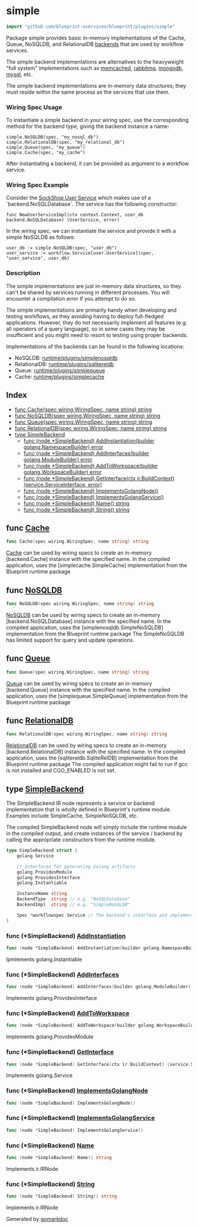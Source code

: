 <!-- Code generated by gomarkdoc. DO NOT EDIT -->

# simple

```go
import "github.com/blueprint-uservices/blueprint/plugins/simple"
```

Package simple provides basic in\-memory implementations of the Cache, Queue, NoSQLDB, and RelationalDB [backends](<https://github.com/Blueprint-uServices/blueprint/tree/main/runtime/core/backend>) that are used by workflow services.

The simple backend implementations are alternatives to the heavyweight "full system" implementations such as [memcached](<https://github.com/Blueprint-uServices/blueprint/tree/main/plugins/memcached>), [rabbitmq](<https://github.com/Blueprint-uServices/blueprint/tree/main/plugins/rabbitmq>), [mongodb](<https://github.com/Blueprint-uServices/blueprint/tree/main/plugins/mongodb>), [mysql](<https://github.com/Blueprint-uServices/blueprint/tree/main/plugins/mysql>), etc.

The simple backend implementations are in\-memory data structures; they must reside within the same process as the services that use them.

### Wiring Spec Usage

To instantiate a simple backend in your wiring spec, use the corresponding method for the backend type, giving the backend instance a name:

```
simple.NoSQLDB(spec, "my_nosql_db")
simple.RelationalDB(spec, "my_relational_db")
simple.Queue(spec, "my_queue")
simple.Cache(spec, "my_cache")
```

After instantiating a backend, it can be provided as argument to a workflow service.

### Wiring Spec Example

Consider the [SockShop User Service](<https://github.com/Blueprint-uServices/blueprint/tree/main/examples/sockshop/workflow/user>) which makes use of a \`backend.NoSQLDatabase\`. The service has the following constructor:

```
func NewUserServiceImpl(ctx context.Context, user_db backend.NoSQLDatabase) (UserService, error)
```

In the wiring spec, we can instantiate the service and provide it with a simple NoSQLDB as follows:

```
user_db := simple.NoSQLDB(spec, "user_db")
user_service := workflow.Service[user.UserService](spec, "user_service", user_db)
```

### Description

The simple implementations are just in\-memory data structures, so they can't be shared by services running in different processes. You will encounter a compilation error if you attempt to do so.

The simple implementations are primarily handy when developing and testing workflows, as they avoiding having to deploy full\-fledged applications. However, they do not necessarily implement all features \(e.g. all operators of a query language\), so in some cases they may be insufficient and you might need to resort to testing using proper backends.

Implementations of the backends can be found in the following locations:

- NoSQLDB: [runtime/plugins/simplenosqldb](<https://github.com/Blueprint-uServices/blueprint/tree/main/runtime/plugins/simplenosqldb>)
- RelationalDB: [runtime/plugins/sqlitereldb](<https://github.com/Blueprint-uServices/blueprint/tree/main/runtime/plugins/sqlitereldb>)
- Queue: [runtime/plugins/simplequeue](<https://github.com/Blueprint-uServices/blueprint/tree/main/runtime/plugins/simplequeue>)
- Cache: [runtime/plugins/simplecache](<https://github.com/Blueprint-uServices/blueprint/tree/main/runtime/plugins/simplecache>)

## Index

- [func Cache\(spec wiring.WiringSpec, name string\) string](<#Cache>)
- [func NoSQLDB\(spec wiring.WiringSpec, name string\) string](<#NoSQLDB>)
- [func Queue\(spec wiring.WiringSpec, name string\) string](<#Queue>)
- [func RelationalDB\(spec wiring.WiringSpec, name string\) string](<#RelationalDB>)
- [type SimpleBackend](<#SimpleBackend>)
  - [func \(node \*SimpleBackend\) AddInstantiation\(builder golang.NamespaceBuilder\) error](<#SimpleBackend.AddInstantiation>)
  - [func \(node \*SimpleBackend\) AddInterfaces\(builder golang.ModuleBuilder\) error](<#SimpleBackend.AddInterfaces>)
  - [func \(node \*SimpleBackend\) AddToWorkspace\(builder golang.WorkspaceBuilder\) error](<#SimpleBackend.AddToWorkspace>)
  - [func \(node \*SimpleBackend\) GetInterface\(ctx ir.BuildContext\) \(service.ServiceInterface, error\)](<#SimpleBackend.GetInterface>)
  - [func \(node \*SimpleBackend\) ImplementsGolangNode\(\)](<#SimpleBackend.ImplementsGolangNode>)
  - [func \(node \*SimpleBackend\) ImplementsGolangService\(\)](<#SimpleBackend.ImplementsGolangService>)
  - [func \(node \*SimpleBackend\) Name\(\) string](<#SimpleBackend.Name>)
  - [func \(node \*SimpleBackend\) String\(\) string](<#SimpleBackend.String>)


<a name="Cache"></a>
## func [Cache](<https://github.com/blueprint-uservices/blueprint/blob/main/plugins/simple/wiring.go#L95>)

```go
func Cache(spec wiring.WiringSpec, name string) string
```

[Cache](<#Cache>) can be used by wiring specs to create an in\-memory \[backend.Cache\] instance with the specified name. In the compiled application, uses the \[simplecache.SimpleCache\] implementation from the Blueprint runtime package

<a name="NoSQLDB"></a>
## func [NoSQLDB](<https://github.com/blueprint-uservices/blueprint/blob/main/plugins/simple/wiring.go#L76>)

```go
func NoSQLDB(spec wiring.WiringSpec, name string) string
```

[NoSQLDB](<#NoSQLDB>) can be used by wiring specs to create an in\-memory \[backend.NoSQLDatabase\] instance with the specified name. In the compiled application, uses the \[simplenosqldb.SimpleNoSQLDB\] implementation from the Blueprint runtime package The SimpleNoSQLDB has limited support for query and update operations.

<a name="Queue"></a>
## func [Queue](<https://github.com/blueprint-uservices/blueprint/blob/main/plugins/simple/wiring.go#L89>)

```go
func Queue(spec wiring.WiringSpec, name string) string
```

[Queue](<#Queue>) can be used by wiring specs to create an in\-memory \[backend.Queue\] instance with the specified name. In the compiled application, uses the \[simplequeue.SimpleQueue\] implementation from the Blueprint runtime package

<a name="RelationalDB"></a>
## func [RelationalDB](<https://github.com/blueprint-uservices/blueprint/blob/main/plugins/simple/wiring.go#L83>)

```go
func RelationalDB(spec wiring.WiringSpec, name string) string
```

[RelationalDB](<#RelationalDB>) can be used by wiring specs to create an in\-memory \[backend.RelationalDB\] instance with the specified name. In the compiled application, uses the \[sqlitereldb.SqliteRelDB\] implementation from the Blueprint runtime package The compiled application might fail to run if gcc is not installed and CGO\_ENABLED is not set.

<a name="SimpleBackend"></a>
## type [SimpleBackend](<https://github.com/blueprint-uservices/blueprint/blob/main/plugins/simple/ir.go#L20-L33>)

The SimpleBackend IR node represents a service or backend implementation that is wholly defined in Blueprint's runtime module. Examples include SimpleCache, SimpleNoSQLDB, etc.

The compiled SimpleBackend node will simply include the runtime module in the compiled output, and create instances of the service / backend by calling the appropriate constructors from the runtime module.

```go
type SimpleBackend struct {
    golang.Service

    // Interfaces for generating Golang artifacts
    golang.ProvidesModule
    golang.ProvidesInterface
    golang.Instantiable

    InstanceName string
    BackendType  string // e.g. "NoSQLDatabase"
    BackendImpl  string // e.g. "SimpleNoSQLDB"

    Spec *workflowspec.Service // The backend's interface and implementation
}
```

<a name="SimpleBackend.AddInstantiation"></a>
### func \(\*SimpleBackend\) [AddInstantiation](<https://github.com/blueprint-uservices/blueprint/blob/main/plugins/simple/ir.go#L75>)

```go
func (node *SimpleBackend) AddInstantiation(builder golang.NamespaceBuilder) error
```

Ipmlements golang.Instantiable

<a name="SimpleBackend.AddInterfaces"></a>
### func \(\*SimpleBackend\) [AddInterfaces](<https://github.com/blueprint-uservices/blueprint/blob/main/plugins/simple/ir.go#L70>)

```go
func (node *SimpleBackend) AddInterfaces(builder golang.ModuleBuilder) error
```

Implements golang.ProvidesInterface

<a name="SimpleBackend.AddToWorkspace"></a>
### func \(\*SimpleBackend\) [AddToWorkspace](<https://github.com/blueprint-uservices/blueprint/blob/main/plugins/simple/ir.go#L65>)

```go
func (node *SimpleBackend) AddToWorkspace(builder golang.WorkspaceBuilder) error
```

Implements golang.ProvidesModule

<a name="SimpleBackend.GetInterface"></a>
### func \(\*SimpleBackend\) [GetInterface](<https://github.com/blueprint-uservices/blueprint/blob/main/plugins/simple/ir.go#L60>)

```go
func (node *SimpleBackend) GetInterface(ctx ir.BuildContext) (service.ServiceInterface, error)
```

Implements golang.Service

<a name="SimpleBackend.ImplementsGolangNode"></a>
### func \(\*SimpleBackend\) [ImplementsGolangNode](<https://github.com/blueprint-uservices/blueprint/blob/main/plugins/simple/ir.go#L90>)

```go
func (node *SimpleBackend) ImplementsGolangNode()
```



<a name="SimpleBackend.ImplementsGolangService"></a>
### func \(\*SimpleBackend\) [ImplementsGolangService](<https://github.com/blueprint-uservices/blueprint/blob/main/plugins/simple/ir.go#L91>)

```go
func (node *SimpleBackend) ImplementsGolangService()
```



<a name="SimpleBackend.Name"></a>
### func \(\*SimpleBackend\) [Name](<https://github.com/blueprint-uservices/blueprint/blob/main/plugins/simple/ir.go#L55>)

```go
func (node *SimpleBackend) Name() string
```

Implements ir.IRNode

<a name="SimpleBackend.String"></a>
### func \(\*SimpleBackend\) [String](<https://github.com/blueprint-uservices/blueprint/blob/main/plugins/simple/ir.go#L86>)

```go
func (node *SimpleBackend) String() string
```

Implements ir.IRNode

Generated by [gomarkdoc](<https://github.com/princjef/gomarkdoc>)

